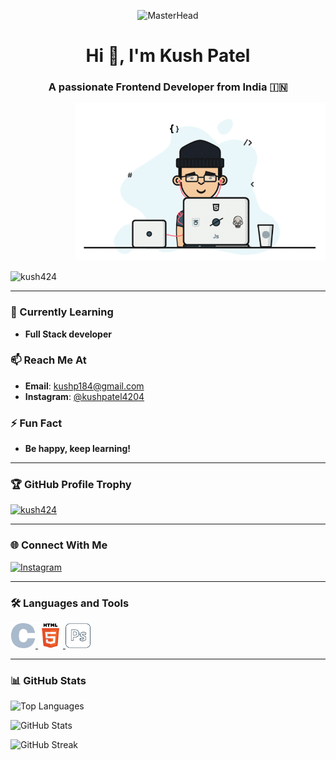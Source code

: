 <!-- Header GIF -->
<p align="center">
  <img src="https://cdn.dribbble.com/users/1019864/screenshots/3079099/media/9e5055da2ee6c899aab9403ceb7d0dc3.gif" alt="MasterHead" />
</p>

<h1 align="center">Hi 👋, I'm Kush Patel</h1>
<h3 align="center">A passionate Frontend Developer from India 🇮🇳</h3>

<!-- Coding GIF -->
<p align="right">
  <img src="https://raw.githubusercontent.com/kvssankar/kvssankar/main/programmer.gif" alt="Coding" width="400" />
</p>

<!-- Profile Views -->
<p align="left">
  <img src="https://komarev.com/ghpvc/?username=kush424&label=Profile%20views&color=0e75b6&style=flat" alt="kush424" />
</p>

---

### 🧠 Currently Learning
- **Full Stack developer**

### 📫 Reach Me At
- **Email**: kushp184@gmail.com  
- **Instagram**: [@kushpatel4204](https://instagram.com/kushpatel4204)

### ⚡ Fun Fact
- **Be happy, keep learning!**

---

### 🏆 GitHub Profile Trophy
<p align="left">
  <a href="https://github.com/ryo-ma/github-profile-trophy">
    <img src="https://github-profile-trophy.vercel.app/?username=kush424&theme=tokyonight&row=1&column=6" alt="kush424" />
  </a>
</p>

---

### 🌐 Connect With Me
<p align="left">
  <a href="https://instagram.com/kushpatel4204" target="_blank">
    <img src="https://raw.githubusercontent.com/rahuldkjain/github-profile-readme-generator/master/src/images/icons/Social/instagram.svg" alt="Instagram" width="30" height="30" />
  </a>
</p>

---

### 🛠️ Languages and Tools
<p align="left">
  <a href="https://www.cprogramming.com/" target="_blank" rel="noreferrer">
    <img src="https://raw.githubusercontent.com/devicons/devicon/master/icons/c/c-original.svg" alt="C" width="40" height="40" />
  </a>
  <a href="https://www.w3.org/html/" target="_blank" rel="noreferrer">
    <img src="https://raw.githubusercontent.com/devicons/devicon/master/icons/html5/html5-original-wordmark.svg" alt="HTML5" width="40" height="40" />
  </a>
  <a href="https://www.photoshop.com/en" target="_blank" rel="noreferrer">
    <img src="https://raw.githubusercontent.com/devicons/devicon/master/icons/photoshop/photoshop-line.svg" alt="Photoshop" width="40" height="40" />
  </a>
</p>

---

### 📊 GitHub Stats

<p align="left">
  <img src="https://github-readme-stats.vercel.app/api/top-langs?username=kush424&show_icons=true&locale=en&layout=compact&theme=tokyonight" alt="Top Languages" />
</p>

<p align="left">
  <img src="https://github-readme-stats.vercel.app/api?username=kush424&show_icons=true&locale=en&theme=tokyonight" alt="GitHub Stats" />
</p>

<p align="left">
  <img src="https://github-readme-streak-stats.herokuapp.com/?user=kush424&theme=tokyonight" alt="GitHub Streak" />
</p>
